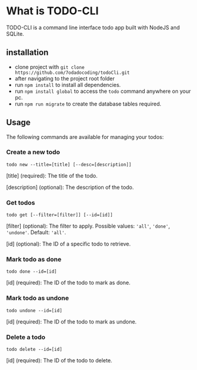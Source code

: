 # What is TODO-CLI

TODO-CLI is a command line interface todo app built with NodeJS and SQLite.

## installation

- clone project with `git clone https://github.com/7odadocoding/todoCli.git`
- after navigating to the project root folder
- run `npm install` to install all dependencies.
- run `npm install global` to access the `todo` command anywhere on your pc.
- run `npm run migrate` to create the database tables required.

## Usage

The following commands are available for managing your todos:

### Create a new todo

`todo new --title=[title] [--desc=[description]]`

[title] (required): The title of the todo.

[description] (optional): The description of the todo.

### Get todos

`todo get [--filter=[filter]] [--id=[id]]`

[filter] (optional): The filter to apply. Possible values: `'all'`, `'done'`, `'undone'`. Default: `'all'`.

[id] (optional): The ID of a specific todo to retrieve.

### Mark todo as done

`todo done --id=[id]`

[id] (required): The ID of the todo to mark as done.

### Mark todo as undone

`todo undone --id=[id]`

[id] (required): The ID of the todo to mark as undone.

### Delete a todo

`todo delete --id=[id]`

[id] (required): The ID of the todo to delete.
